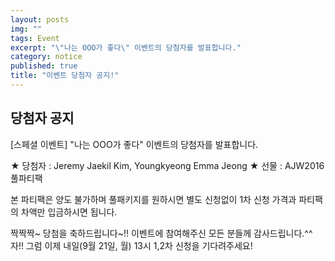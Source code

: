 ```yaml
---
layout: posts
img: ""
tags: Event
excerpt: "\"나는 OOO가 좋다\" 이벤트의 당첨자를 발표합니다."
category: notice
published: true
title: "이벤트 당첨자 공지!"
---
```




## 당첨자 공지

[스페셜 이벤트] "나는 OOO가 좋다" 이벤트의 당첨자를 발표합니다.

★ 당첨자 : Jeremy Jaekil Kim, Youngkyeong Emma Jeong
★ 선물 : AJW2016 풀파티팩

본 파티팩은 양도 불가하며 풀패키지를 원하시면 별도 신청없이 1차 신청 가격과 파티팩의 차액만 입금하시면 됩니다.

짝짝짝~ 당첨을 축하드립니다~!!
이벤트에 참여해주신 모든 분들께 감사드립니다.^^
자!! 그럼 이제 내일(9월 21일, 월) 13시 1,2차 신청을 기다려주세요!
